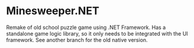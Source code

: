 # Minesweeper.NET
Remake of old school puzzle game using .NET Framework. Has a standalone game logic library, 
so it only needs to be integrated with the UI framework. See another branch for the old native version.
